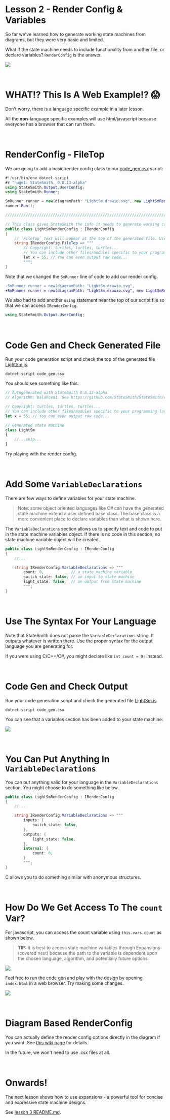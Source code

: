 # Lesson 2 - Render Config & Variables
So far we've learned how to generate working state machines from diagrams, but they were very basic and limited.

What if the state machine needs to include functionality from another file, or declare variables? `RenderConfig` is the answer.

![](docs/renderconfig.png)




<br>

# WHAT!? This Is A Web Example!? 😱
Don't worry, there is a language specific example in a later lesson.

All the **non**-language specific examples will use html/javascript because everyone has a browser that can run them.




<br>

# RenderConfig - FileTop
We are going to add a basic render config class to our [code_gen.csx](./code_gen.csx) script:
```cs
#!/usr/bin/env dotnet-script
#r "nuget: StateSmith, 0.8.13-alpha"
using StateSmith.Output.UserConfig;
using StateSmith.Runner;

SmRunner runner = new(diagramPath: "LightSm.drawio.svg", new LightSmRenderConfig(), transpilerId: TranspilerId.JavaScript);
runner.Run();

///////////////////////////////////////////////////////////////////////////////////////

// This class gives StateSmith the info it needs to generate working code. This class can have any name.
public class LightSmRenderConfig : IRenderConfig
{
    // `FileTop` text will appear at the top of the generated file. Use for comments, copyright notices, code...
    string IRenderConfig.FileTop => """
        // Copyright: turtles, turtles, turtles...
        // You can include other files/modules specific to your programming language here
        let x = 55; // You can even output raw code...
        """;
}
```

Note that we changed the `SmRunner` line of code to add our render config.
```diff
-SmRunner runner = new(diagramPath: "LightSm.drawio.svg",                            transpilerId: TranspilerId.JavaScript);
+SmRunner runner = new(diagramPath: "LightSm.drawio.svg", new LightSmRenderConfig(), transpilerId: TranspilerId.JavaScript);
```

We also had to add another `using` statement near the top of our script file so that we can access `IRenderConfig`.
```cs
using StateSmith.Output.UserConfig;
```





<br>

# Code Gen and Check Generated File
Run your code generation script and check the top of the generated file [LightSm.js](./LightSm.js).
```
dotnet-script code_gen.csx
```

You should see something like this:
```js
// Autogenerated with StateSmith 0.8.13-alpha.
// Algorithm: Balanced1. See https://github.com/StateSmith/StateSmith/wiki/Algorithms

// Copyright: turtles, turtles, turtles...
// You can include other files/modules specific to your programming language here
let x = 55; // You can even output raw code...

// Generated state machine
class LightSm
{
    //...snip...
}
```


Try playing with the render config.




<br>

# Add Some `VariableDeclarations`
There are few ways to define variables for your state machine.

> Note: some object oriented languages like C# can have the generated state machine extend a user defined base class. The base class is a more convenient place to declare variables than what is shown here.

The `VariableDeclarations` section allows us to specify text and code to put in the state machine variables object. If there is no code in this section,
no state machine variable object will be created.

```cs
public class LightSmRenderConfig : IRenderConfig
{
    //...

    string IRenderConfig.VariableDeclarations => """
        count: 0,            // a state machine variable
        switch_state: false, // an input to state machine
        light_state: false,  // an output from state machine
        """;
}
```



<br>


# Use The Syntax For Your Language
Note that StateSmith does not parse the `VariableDeclarations` string. It outputs whatever is written there. Use the proper syntax for the output language you are generating for.

If you were using C/C++/C#, you might declare like `int count = 0;` instead.




<br>

# Code Gen and Check Output
Run your code generation script and check the generated file [LightSm.js](./LightSm.js).
```
dotnet-script code_gen.csx
```

You can see that a variables section has been added to your state machine:

![](docs/vars-added-1.png)





<br>

# You Can Put Anything In `VariableDeclarations`
You can put anything valid for your language in the `VariableDeclarations` section. You might choose to do something like below.

```cs
public class LightSmRenderConfig : IRenderConfig
{
    //...

    string IRenderConfig.VariableDeclarations => """
        inputs: {
            switch_state: false,
        },
        outputs: {
            light_state: false,
        },
        internal: {
            count: 0,
        }
        """;
}
```

C allows you to do something similar with anonymous structures.


<br>

# How Do We Get Access To The `count` Var?
For javascript, you can access the count variable using `this.vars.count` as shown below.

> **TIP:** It is best to access state machine variables through Expansions (covered next) because the path to the variable is dependent upon the chosen language, algorithm, and potentially future options.

![](docs/js-access-count.png)

Feel free to run the code gen and play with the design by opening `index.html` in a web browser. Try making some changes.

![](docs/count-alert.png)




<br>

# Diagram Based RenderConfig
You can actually define the render config options directly in the diagram if you want. See [this wiki page](https://github.com/StateSmith/StateSmith/wiki/Diagram-Based-Render-Config) for details.

In the future, we won't need to use .csx files at all.






<br>

# Onwards!
The next lesson shows how to use expansions - a powerful tool for concise and expressive state machine designs.

See [lesson 3 README.md](../lesson-3/README.md).
